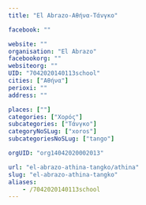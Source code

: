 ```yaml
---
title: "El Abrazo-Αθήνα-Τάνγκο"

facebook: ""

website: ""
organisation: "El Abrazo"
facebookorg: ""
websiteorg: ""
UID: "7042020140113school"
cities: ["Αθήνα"]
perioxi: ""
address: ""

places: [""]
categories: ["Χορός"]
subcategories: ["Τάνγκο"]
categoryNoSLug: ["xoros"]
subcategoriesNoSLug: ["tango"]

orgUID: "org14042020002013"

url: "el-abrazo-athina-tangko/athina"
slug: "el-abrazo-athina-tangko"
aliases:
    - /7042020140113school
---
```





